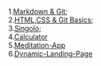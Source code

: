 1.[Markdown & Git](https://Serg051977.github.io/rsschool-cv/cv);   
2.[HTML,CSS & Git Basics](https://Serg051977.github.io/rsschool-cv/index.html);  
3.[Singolo](https://serg051977.github.io/singolo/index.html);  
4.[Calculator](https://serg051977.github.io/Calculator/index.html)  
5.[Meditation-App](https://serg051977.github.io/Meditation-App/index.html)  
6.[Dynamic-Landing-Page](https://serg051977.github.io/Dynamic-Landing-Page/index.html)
 
